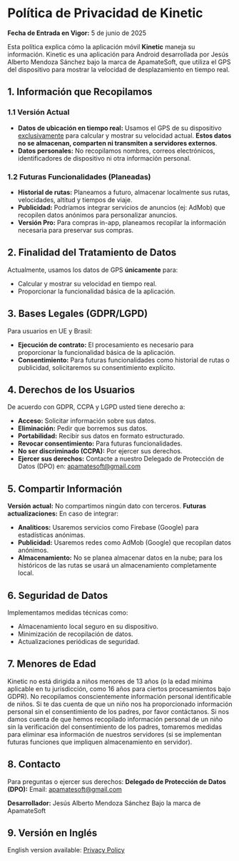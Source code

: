 # Política de Privacidad de Kinetic
**Fecha de Entrada en Vigor:** 5 de junio de 2025

Esta política explica cómo la aplicación móvil **Kinetic** maneja su información. Kinetic es una aplicación para Android
desarrollada por Jesús Alberto Mendoza Sánchez bajo la marca de ApamateSoft, que utiliza el GPS del dispositivo para 
mostrar la velocidad de desplazamiento en tiempo real.

## 1. Información que Recopilamos
### 1.1 Versión Actual
- **Datos de ubicación en tiempo real:** Usamos el GPS de su dispositivo <u>exclusivamente</u> para calcular y mostrar 
su velocidad actual. **Estos datos no se almacenan, comparten ni transmiten a servidores externos**.
- **Datos personales:** No recopilamos nombres, correos electrónicos, identificadores de dispositivo ni otra información personal.

### 1.2 Futuras Funcionalidades (Planeadas)
- **Historial de rutas:** Planeamos a futuro, almacenar localmente sus rutas, velocidades, altitud y tiempos de viaje.
- **Publicidad:** Podríamos integrar servicios de anuncios (ej: AdMob) que recopilen datos anónimos para personalizar anuncios.
- **Versión Pro:** Para compras in-app, planeamos recopilar la información necesaria para preservar sus compras.

## 2. Finalidad del Tratamiento de Datos
Actualmente, usamos los datos de GPS **únicamente** para:
- Calcular y mostrar su velocidad en tiempo real.
- Proporcionar la funcionalidad básica de la aplicación.

## 3. Bases Legales (GDPR/LGPD)
Para usuarios en UE y Brasil:
- **Ejecución de contrato:** El procesamiento es necesario para proporcionar la funcionalidad básica de la aplicación.
- **Consentimiento:** Para futuras funcionalidades como historial de rutas o publicidad, solicitaremos su consentimiento explícito.

## 4. Derechos de los Usuarios
De acuerdo con GDPR, CCPA y LGPD usted tiene derecho a:
- **Acceso:** Solicitar información sobre sus datos.
- **Eliminación:** Pedir que borremos sus datos.
- **Portabilidad:** Recibir sus datos en formato estructurado.
- **Revocar consentimiento:** Para futuras funcionalidades.
- **No ser discriminado (CCPA):** Por ejercer sus derechos.
- **Ejercer sus derechos:** Contacte a nuestro Delegado de Protección de Datos (DPO) en: <a href="mailto:apamatesoft@gmail.com">apamatesoft@gmail.com</a>

## 5. Compartir Información
**Versión actual:** No compartimos ningún dato con terceros.
**Futuras actualizaciones:** En caso de integrar:
- **Analíticos:** Usaremos servicios como Firebase (Google) para estadísticas anónimas.
- **Publicidad:** Usaremos redes como AdMob (Google) que recopilan datos anónimos.
- **Almacenamiento:** No se planea almacenar datos en la nube; para los históricos de las rutas se usará un almacenamiento completamente local.

## 6. Seguridad de Datos
Implementamos medidas técnicas como:
- Almacenamiento local seguro en su dispositivo.
- Minimización de recopilación de datos.
- Actualizaciones periódicas de seguridad.

## 7. Menores de Edad
Kinetic no está dirigida a niños menores de 13 años (o la edad mínima aplicable en tu jurisdicción, como 16 años para
ciertos procesamientos bajo GDPR). No recopilamos conscientemente información personal identificable de niños. Si te
das cuenta de que un niño nos ha proporcionado información personal sin el consentimiento de los padres, por favor
contáctanos. Si nos damos cuenta de que hemos recopilado información personal de un niño sin la verificación del
consentimiento de los padres, tomaremos medidas para eliminar esa información de nuestros servidores (si se
implementan futuras funciones que impliquen almacenamiento en servidor).

## 8. Contacto
Para preguntas o ejercer sus derechos:
**Delegado de Protección de Datos (DPO):**
Email: <a href="mailto:apamatesoft@gmail.com">apamatesoft@gmail.com</a>

**Desarrollador:**
Jesús Alberto Mendoza Sánchez
Bajo la marca de ApamateSoft

## 9. Versión en Inglés
English version available: <a href="en/police">Privacy Policy</a>